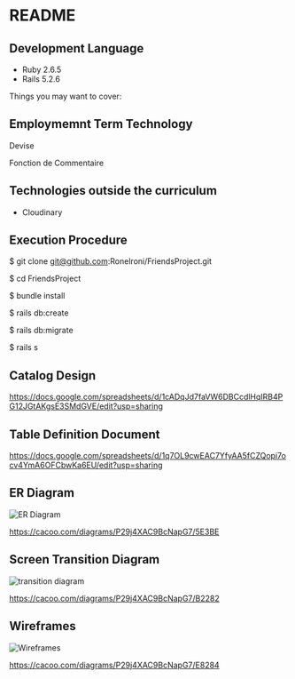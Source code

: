 # README

## Development Language

- Ruby 2.6.5
- Rails 5.2.6

Things you may want to cover:

## Employmemnt Term Technology

Devise

Fonction de Commentaire

## Technologies outside the curriculum

- Cloudinary

## Execution Procedure


$ git clone git@github.com:Ronelroni/FriendsProject.git  

$ cd FriendsProject  

$ bundle install  

$ rails db:create 

$ rails db:migrate  

$ rails s  


## Catalog Design

https://docs.google.com/spreadsheets/d/1cADqJd7faVW6DBCcdlHqIRB4PG12JGtAKgsE3SMdGVE/edit?usp=sharing

## Table Definition Document

https://docs.google.com/spreadsheets/d/1q7OL9cwEAC7YfyAA5fCZQopi7ocv4YmA6OFCbwKa6EU/edit?usp=sharing

## ER Diagram

![ER Diagram](https://cacoo.com/diagrams/P29j4XAC9BcNapG7-5E3BE.png)

https://cacoo.com/diagrams/P29j4XAC9BcNapG7/5E3BE

## Screen Transition Diagram

![transition  diagram](https://cacoo.com/diagrams/P29j4XAC9BcNapG7-B2282.png)

https://cacoo.com/diagrams/P29j4XAC9BcNapG7/B2282

## Wireframes

![Wireframes](https://cacoo.com/diagrams/P29j4XAC9BcNapG7-E8284.png)

https://cacoo.com/diagrams/P29j4XAC9BcNapG7/E8284
